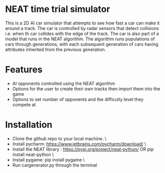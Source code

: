 # NEAT time trial simulator
This is a 2D AI car simulator that attempts to see how fast a car can make it around a track.
The car is controlled by radar sensors that detect collisions i.e. when th car collides with the edge of the track.
The car is also part of a model that runs in the NEAT algorithm. The algorithm runs populations of cars through generations, with each subsequent generation of cars having attributes inherited from the previous generation.
# Features
* AI opponents controlled using the NEAT algorithm
* Options for the user to create their own tracks then import them into the game
* Options to set number of opponents and the difficulty level they compete at
# Installation
* Clone the github repo to your local machine. \
* Install pycharm: https://www.jetbrains.com/pycharm/download/ \
* Install the NEAT library : https://pypi.org/project/neat-python/ OR pip install neat-python \
* Install pygame: pip install pygame \
* Run cargenerator.py through the terminal
